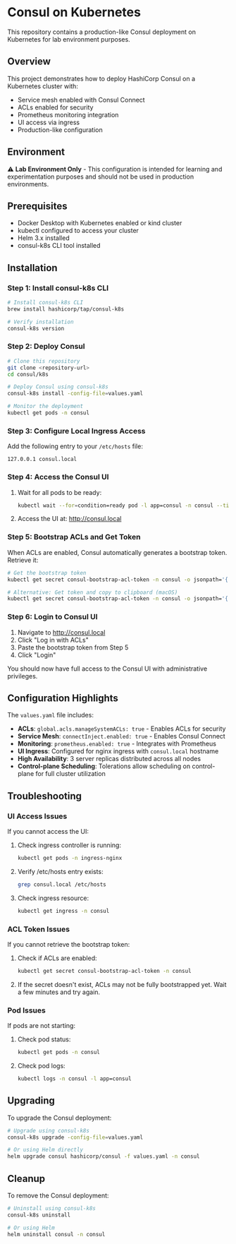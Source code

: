 # Consul on Kubernetes

This repository contains a production-like Consul deployment on Kubernetes for lab environment purposes.

## Overview

This project demonstrates how to deploy HashiCorp Consul on a Kubernetes cluster with:

- Service mesh enabled with Consul Connect
- ACLs enabled for security
- Prometheus monitoring integration
- UI access via ingress
- Production-like configuration

## Environment

⚠️ **Lab Environment Only** - This configuration is intended for learning and experimentation purposes and should not be used in production environments.

## Prerequisites

- Docker Desktop with Kubernetes enabled or kind cluster
- kubectl configured to access your cluster
- Helm 3.x installed
- consul-k8s CLI tool installed

## Installation

### Step 1: Install consul-k8s CLI

```bash
# Install consul-k8s CLI
brew install hashicorp/tap/consul-k8s

# Verify installation
consul-k8s version
```

### Step 2: Deploy Consul

```bash
# Clone this repository
git clone <repository-url>
cd consul/k8s

# Deploy Consul using consul-k8s
consul-k8s install -config-file=values.yaml

# Monitor the deployment
kubectl get pods -n consul
```

### Step 3: Configure Local Ingress Access

Add the following entry to your `/etc/hosts` file:

```text
127.0.0.1 consul.local
```

### Step 4: Access the Consul UI

1. Wait for all pods to be ready:

   ```bash
   kubectl wait --for=condition=ready pod -l app=consul -n consul --timeout=300s
   ```

2. Access the UI at: <http://consul.local>

### Step 5: Bootstrap ACLs and Get Token

When ACLs are enabled, Consul automatically generates a bootstrap token. Retrieve it:

```bash
# Get the bootstrap token
kubectl get secret consul-bootstrap-acl-token -n consul -o jsonpath='{.data.token}' | base64 -d

# Alternative: Get token and copy to clipboard (macOS)
kubectl get secret consul-bootstrap-acl-token -n consul -o jsonpath='{.data.token}' | base64 -d | pbcopy
```

### Step 6: Login to Consul UI

1. Navigate to <http://consul.local>
2. Click "Log in with ACLs"
3. Paste the bootstrap token from Step 5
4. Click "Login"

You should now have full access to the Consul UI with administrative privileges.

## Configuration Highlights

The `values.yaml` file includes:

- **ACLs**: `global.acls.manageSystemACLs: true` - Enables ACLs for security
- **Service Mesh**: `connectInject.enabled: true` - Enables Consul Connect
- **Monitoring**: `prometheus.enabled: true` - Integrates with Prometheus
- **UI Ingress**: Configured for nginx ingress with `consul.local` hostname
- **High Availability**: 3 server replicas distributed across all nodes
- **Control-plane Scheduling**: Tolerations allow scheduling on control-plane for full cluster utilization

## Troubleshooting

### UI Access Issues

If you cannot access the UI:

1. Check ingress controller is running:

   ```bash
   kubectl get pods -n ingress-nginx
   ```

2. Verify /etc/hosts entry exists:

   ```bash
   grep consul.local /etc/hosts
   ```

3. Check ingress resource:

   ```bash
   kubectl get ingress -n consul
   ```

### ACL Token Issues

If you cannot retrieve the bootstrap token:

1. Check if ACLs are enabled:

   ```bash
   kubectl get secret consul-bootstrap-acl-token -n consul
   ```

2. If the secret doesn't exist, ACLs may not be fully bootstrapped yet. Wait a few minutes and try again.

### Pod Issues

If pods are not starting:

1. Check pod status:

   ```bash
   kubectl get pods -n consul
   ```

2. Check pod logs:

   ```bash
   kubectl logs -n consul -l app=consul
   ```

## Upgrading

To upgrade the Consul deployment:

```bash
# Upgrade using consul-k8s
consul-k8s upgrade -config-file=values.yaml

# Or using Helm directly
helm upgrade consul hashicorp/consul -f values.yaml -n consul
```

## Cleanup

To remove the Consul deployment:

```bash
# Uninstall using consul-k8s
consul-k8s uninstall

# Or using Helm
helm uninstall consul -n consul
```
